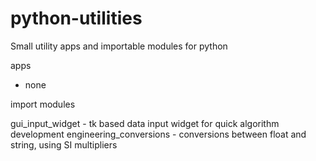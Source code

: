 python-utilities
================

Small utility apps and importable modules for python

apps

- none

import modules

gui_input_widget        - tk based data input widget for quick algorithm development
engineering_conversions - conversions between float and string, using SI multipliers
